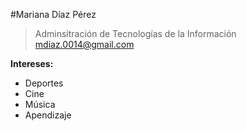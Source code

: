 #Mariana Díaz Pérez

> Adminsitración de Tecnologías de la Información
> mdiaz.0014@gmail.com

**Intereses:**
* Deportes
* Cine
* Música
* Apendizaje
